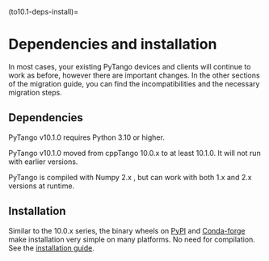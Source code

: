 (to10.1-deps-install)=

# Dependencies and installation

In most cases, your existing PyTango devices and clients will continue to
work as before, however there are important changes. In the other sections of
the migration guide, you can find the incompatibilities and the necessary migration steps.

## Dependencies

PyTango v10.1.0 requires Python 3.10 or higher.

PyTango v10.1.0 moved from cppTango 10.0.x to at least 10.1.0.  It
will not run with earlier versions.

PyTango is compiled with Numpy 2.x , but can work with both 1.x and 2.x versions at runtime.

## Installation

Similar to the 10.0.x series, the binary wheels on [PyPI](https://pypi.python.org/pypi/pytango) and
[Conda-forge](https://anaconda.org/conda-forge/pytango) make installation very simple on many
platforms.  No need for compilation.  See the [installation guide](#installation-guide).
